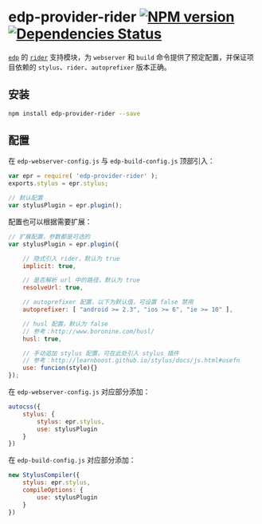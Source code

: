 edp-provider-rider [![NPM version](https://badge.fury.io/js/edp-provider-rider.png)](https://npmjs.org/package/edp-provider-rider) [![Dependencies Status](https://david-dm.org/ecomfe/edp-provider-rider.png)](https://david-dm.org/ecomfe/edp-provider-rider)
===

[`edp`](https://github.com/ecomfe/edp) 的 [`rider`](https://github.com/ecomfe/rider) 支持模块，为 `webserver` 和 `build` 命令提供了预定配置，并保证项目依赖的 `stylus`、`rider`、`autoprefixer` 版本正确。

## 安装

```bash
npm install edp-provider-rider --save
```

## 配置

在 `edp-webserver-config.js` 与 `edp-build-config.js` 顶部引入：

```javascript
var epr = require( 'edp-provider-rider' );
exports.stylus = epr.stylus;

// 默认配置
var stylusPlugin = epr.plugin();
```

配置也可以根据需要扩展：

```javascript
// 扩展配置，参数都是可选的
var stylusPlugin = epr.plugin({

    // 隐式引入 rider，默认为 true
    implicit: true,

    // 是否解析 url 中的路径，默认为 true
    resolveUrl: true,

    // autoprefixer 配置，以下为默认值，可设置 false 禁用
    autoprefixer: [ "android >= 2.3", "ios >= 6", "ie >= 10" ],

    // husl 配置，默认为 false
    // 参考：http://www.boronine.com/husl/
    husl: true,

    // 手动追加 stylus 配置，可在此处引入 stylus 插件
    // 参考：http://learnboost.github.io/stylus/docs/js.html#usefn
    use: funcion(style){}
});
```

在 `edp-webserver-config.js` 对应部分添加：

```javascript
autocss({
    stylus: {
        stylus: epr.stylus,
        use: stylusPlugin
    }
})
```

在 `edp-build-config.js` 对应部分添加：

```javascript
new StylusCompiler({
    stylus: epr.stylus,
    compileOptions: {
        use: stylusPlugin
    }
})
```
